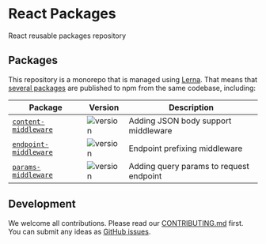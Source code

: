 # React Packages

React reusable packages repository

## Packages

This repository is a monorepo that is managed using [Lerna](https://github.com/lerna/lerna).
That means that [several packages](/packages) are published to npm from the same codebase, including:

| Package                                                | Version                                                                 | Description                             |
| ------------------------------------------------------ | ----------------------------------------------------------------------- | --------------------------------------- |
| [`content-middleware`](/packages/content-middleware)   | ![version](https://img.shields.io/npm/v/@tshio/content-middleware.svg)  | Adding JSON body support middleware     |
| [`endpoint-middleware`](/packages/endpoint-middleware) | ![version](https://img.shields.io/npm/v/@tshio/endpoint-middleware.svg) | Endpoint prefixing middleware           |
| [`params-middleware`](/packages/params-middleware)     | ![version](https://img.shields.io/npm/v/@tshio/params-middleware.svg)   | Adding query params to request endpoint |

## Development

We welcome all contributions. Please read our [CONTRIBUTING.md](https://github.com/TheSoftwareHouse/react-packages/blob/master/CONTRIBUTING.md) first.
You can submit any ideas as [GitHub issues](https://github.com/TheSoftwareHouse/react-packages/issues).
